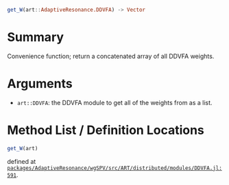 ```julia
get_W(art::AdaptiveResonance.DDVFA) -> Vector

```

# Summary

Convenience function; return a concatenated array of all DDVFA weights.

# Arguments

  * `art::DDVFA`: the DDVFA module to get all of the weights from as a list.

# Method List / Definition Locations

```julia
get_W(art)
```

defined at [`packages/AdaptiveResonance/wgSPV/src/ART/distributed/modules/DDVFA.jl:591`](file:///home/terasaki/.julia/packages/AdaptiveResonance/wgSPV/src/ART/distributed/modules/DDVFA.jl).
